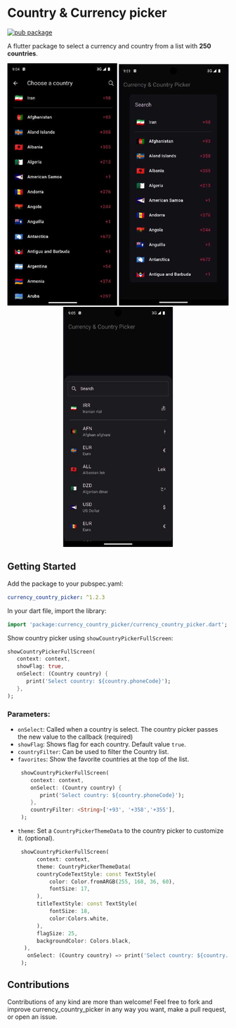 # Country & Currency picker

[![pub package](https://img.shields.io/pub/v/currency_country_picker.svg)](https://pub.dev/packages/currency_country_picker)

A flutter package to select a currency and country from a list with **250 countries**.

<p align="center">
  <img src="https://raw.githubusercontent.com/Ehsan-Abaci/currency_country_picker/master/assets/country-screen.jpg" width="250"/>
  <img src="https://raw.githubusercontent.com/Ehsan-Abaci/currency_country_picker/master/assets/country-dialog.jpg" width="250"/>
  <img src="https://raw.githubusercontent.com/Ehsan-Abaci/currency_country_picker/master/assets/currency-bottomsheet.jpg" width="250"/>
</p>

## Getting Started

Add the package to your pubspec.yaml:

```yaml
currency_country_picker: ^1.2.3
```

In your dart file, import the library:

```Dart
import 'package:currency_country_picker/currency_country_picker.dart';
```

Show country picker using `showCountryPickerFullScreen`:

```Dart
showCountryPickerFullScreen(
   context: context,
   showFlag: true,
   onSelect: (Country country) {
      print('Select country: ${country.phoneCode}');
   },
);
```

### Parameters:

- `onSelect`: Called when a country is select. The country picker passes the new value to the callback (required)
- `showFlag`: Shows flag for each country. Default value `true`.
- `countryFilter`: Can be used to filter the Country list.
- `favorites`: Show the favorite countries at the top of the list.
  ```Dart
   showCountryPickerFullScreen(
      context: context,
      onSelect: (Country country) {
         print('Select country: ${country.phoneCode}');
      },
      countryFilter: <String>['+93', '+358','+355'],
   );
  ```
- `theme`: Set a `CountryPickerThemeData` to the country picker to customize it. (optional).
  ```Dart
   showCountryPickerFullScreen(
        context: context,
        theme: CountryPickerThemeData(
        countryCodeTextStyle: const TextStyle(
            color: Color.fromARGB(255, 168, 36, 60),
            fontSize: 17,
        ),
        titleTextStyle: const TextStyle(
            fontSize: 18,
            color:Colors.white,
        ),
        flagSize: 25,
        backgroundColor: Colors.black,
    ),
     onSelect: (Country country) => print('Select country: ${country.phoneCode}'),
   );
  ```

## Contributions

Contributions of any kind are more than welcome! Feel free to fork and improve currency_country_picker in any way you want, make a pull request, or open an issue.
